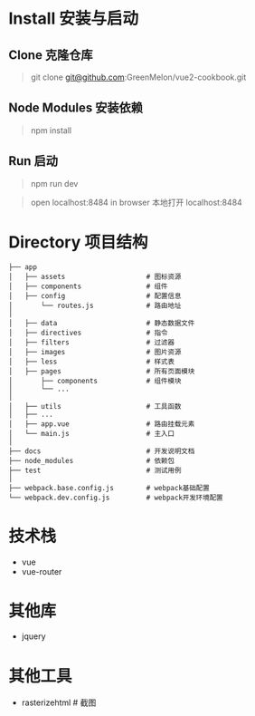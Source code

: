 # Install 安装与启动

## Clone 克隆仓库
> git clone git@github.com:GreenMelon/vue2-cookbook.git

## Node Modules 安装依赖
> npm install

## Run 启动
> npm run dev

> open localhost:8484 in browser 本地打开 localhost:8484

# Directory 项目结构

```
├── app
│   ├── assets                    # 图标资源
│   ├── components                # 组件
│   ├── config                    # 配置信息
│       └── routes.js             # 路由地址
│
│   ├── data                      # 静态数据文件
│   ├── directives                # 指令
│   ├── filters                   # 过滤器
│   ├── images                    # 图片资源
│   ├── less                      # 样式表
│   ├── pages                     # 所有页面模块
│       ├── components            # 组件模块
│       └── ...
│
│   ├── utils                     # 工具函数
│   ├── ...
│   ├── app.vue                   # 路由挂载元素
│   └── main.js                   # 主入口
│
├── docs                          # 开发说明文档
├── node_modules                  # 依赖包
├── test                          # 测试用例
│
├── webpack.base.config.js        # webpack基础配置
└── webpack.dev.config.js         # webpack开发环境配置
```

# 技术栈
- vue
- vue-router

# 其他库
- jquery

# 其他工具
- rasterizehtml     # 截图
